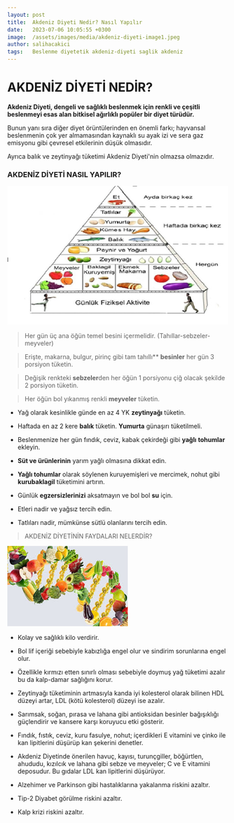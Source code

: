 ```yaml
---
layout: post
title:  Akdeniz Diyeti Nedir? Nasıl Yapılır
date:   2023-07-06 10:05:55 +0300
image:  /assets/images/media/akdeniz-diyeti-image1.jpeg
author: salihacakici
tags:   Beslenme diyetetik akdeniz-diyeti saglik akdeniz
---
```

# AKDENİZ DİYETİ NEDİR?

**Akdeniz Diyeti, dengeli ve sağlıklı beslenmek için renkli ve çeşitli
beslenmeyi esas alan bitkisel ağırlıklı popüler bir diyet türüdür.**

Bunun yanı sıra diğer diyet örüntülerinden en önemli farkı; hayvansal
beslenmenin çok yer almamasından kaynaklı su ayak izi ve sera gaz
emisyonu gibi çevresel etkilerinin düşük olmasıdır.

Ayrıca balık ve zeytinyağı tüketimi Akdeniz Diyeti'nin olmazsa
olmazıdır.

### AKDENİZ DİYETİ NASIL YAPILIR?

  ![img2](/assets/images/media/akdeniz-diyeti-image2.png)

> Her gün üç ana öğün temel besini
    içermelidir. (Tahıllar-sebzeler-meyveler)

> Erişte, makarna, bulgur, pirinç gibi tam tahıllı** **besinler**
    her gün 3 porsiyon tüketin.

> Değişik renkteki **sebzeler**den her öğün 1 porsiyonu çiğ olacak
    şekilde 2 porsiyon tüketin.

> Her öğün bol yıkanmış renkli **meyveler** tüketin.

- Yağ olarak kesinlikle günde en az 4 YK **zeytinyağı** tüketin.

- Haftada en az 2 kere **balık** tüketin. **Yumurta** günaşırı
    tüketilmeli.

- Beslenmenize her gün fındık, ceviz, kabak çekirdeği gibi **yağlı**
    **tohumlar** ekleyin.

- **Süt ve ürünlerinin** yarım yağlı olmasına dikkat edin.

- **Yağlı tohumlar** olarak söylenen kuruyemişleri ve mercimek, nohut
    gibi **kurubaklagil** tüketimini artırın.

- Günlük **egzersizlerinizi** aksatmayın ve bol bol **su** için.

- Etleri nadir ve yağsız tercih edin.

- Tatlıları nadir, mümkünse sütlü olanlarını tercih edin.

> AKDENİZ DİYETİNİN FAYDALARI NELERDİR?

![img3](/assets/images/media/akdeniz-diyeti-image3.jpeg)

- Kolay ve sağlıklı kilo verdirir.

- Bol lif içeriği sebebiyle kabızlığa engel olur ve sindirim
    sorunlarına engel olur.

- Özellikle kırmızı etten sınırlı olması sebebiyle doymuş yağ tüketimi
    azalır bu da kalp-damar sağlığını korur.

- Zeytinyağı tüketiminin artmasıyla kanda iyi kolesterol olarak
    bilinen HDL düzeyi artar, LDL (kötü kolesterol) düzeyi ise azalır.

- Sarımsak, soğan, pırasa ve lahana gibi antioksidan besinler
    bağışıklığı güçlendirir ve kansere karşı koruyucu etki gösterir.

- Fındık, fıstık, ceviz, kuru fasulye, nohut; içerdikleri E vitamini
    ve çinko ile kan lipitlerini düşürüp kan şekerini denetler.

- Akdeniz Diyetinde önerilen havuç, kayısı, turunçgiller, böğürtlen,
    ahududu, kızılcık ve lahana gibi sebze ve meyveler; C ve E vitamini
    deposudur. Bu gıdalar LDL kan lipitlerini düşürüyor.

- Alzehimer ve Parkinson gibi hastalıklarına yakalanma riskini
    azaltır.

- Tip-2 Diyabet görülme riskini azaltır.

- Kalp krizi riskini azaltır.
